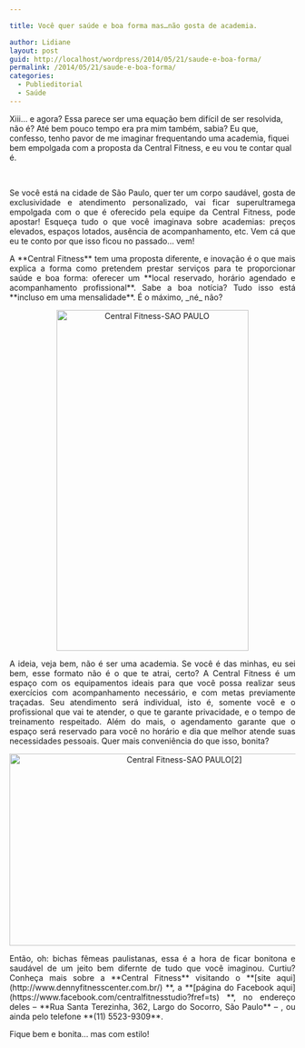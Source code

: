 ```yaml
---

title: Você quer saúde e boa forma mas…não gosta de academia.

author: Lidiane
layout: post
guid: http://localhost/wordpress/2014/05/21/saude-e-boa-forma/
permalink: /2014/05/21/saude-e-boa-forma/
categories:
  - Publieditorial
  - Saúde
---
```

Xiii… e agora? Essa parece ser uma equação bem difícil de ser resolvida, não é? Até bem pouco tempo era pra mim também, sabia? Eu que, confesso, tenho pavor de me imaginar frequentando uma academia, fiquei bem empolgada com a proposta da Central Fitness, e eu vou te contar qual é.

&nbsp;

<p align="justify">
  Se você está na cidade de São Paulo, quer ter um corpo saudável, gosta de exclusividade e atendimento personalizado, vai ficar superultramega empolgada com o que é oferecido pela equipe da Central Fitness, pode apostar! Esqueça tudo o que você imaginava sobre academias: preços elevados, espaços lotados, ausência de acompanhamento, etc. Vem cá que eu te conto por que isso ficou no passado… vem!
</p>

<!--more-->

<p align="justify">
  A **Central Fitness** tem uma proposta diferente, e inovação é o que mais explica a forma como pretendem prestar serviços para te proporcionar saúde e boa forma: oferecer um **local reservado, horário agendado e acompanhamento profissional**. Sabe a boa notícia? Tudo isso está **incluso em uma mensalidade**. É o máximo, _né_ não?
</p>

<p style="text-align: center;" align="justify">
  <a href="http://www.trololodemulher.com.br/blog/wp-content/uploads/2014/05/Central-Fitness-SAO-PAULO.jpg"><img class="alignnone size-full wp-image-10038" alt="Central Fitness-SAO PAULO" src="http://www.trololodemulher.com.br/blog/wp-content/uploads/2014/05/Central-Fitness-SAO-PAULO.jpg" width="338" height="600" /></a>
</p>

<p align="justify">
  A ideia, veja bem, não é ser uma academia. Se você é das minhas, eu sei bem, esse formato não é o que te atrai, certo? A Central Fitness é um espaço com os equipamentos ideais para que você possa realizar seus exercícios com acompanhamento necessário, e com metas previamente traçadas. Seu atendimento será individual, isto é, somente você e o profissional que vai te atender, o que te garante privacidade, e o tempo de treinamento respeitado. Além do mais, o agendamento garante que o espaço será reservado para você no horário e dia que melhor atende suas necessidades pessoais. Quer mais conveniência do que isso, bonita?
</p>

<p style="text-align: center;" align="justify">
  <a href="http://www.trololodemulher.com.br/blog/wp-content/uploads/2014/05/Central-Fitness-SAO-PAULO2.jpg"><img class="alignnone size-full wp-image-10039" alt="Central Fitness-SAO PAULO[2]" src="http://www.trololodemulher.com.br/blog/wp-content/uploads/2014/05/Central-Fitness-SAO-PAULO2.jpg" width="600" height="338" /></a>
</p>

<p align="justify">
  Então, oh: bichas fêmeas paulistanas, essa é a hora de ficar bonitona e saudável de um jeito bem difernte de tudo que você imaginou. Curtiu? Conheça mais sobre a **Central Fitness** visitando o **[site aqui](http://www.dennyfitnesscenter.com.br/) **, a **[página do Facebook aqui](https://www.facebook.com/centralfitnesstudio?fref=ts) **, no endereço deles – **Rua Santa Terezinha, 362, Largo do Socorro, São Paulo** – , ou ainda pelo telefone **(11) 5523-9309**.
</p>

<p align="justify">
  Fique bem e bonita… mas com estilo!
</p>